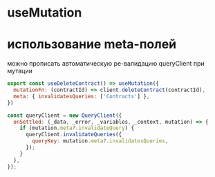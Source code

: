 # useMutation

# использование meta-полей

можно прописать автоматическую ре-валидацию queryClient при мутации

```js
export const useDeleteContract() => useMutation({
  mutationFn: (contractId) => client.deleteContract(contractId),
  meta: { invalidatesQueries: ['Contracts'] },
})
```

```js
const queryClient = new QueryClient({
  onSettled: (_data, _error, _variables, _context, mutation) => {
    if (mutation.meta?.invalidateQuery) {
      queryClient.invalidateQueries({
        queryKey: mutation.meta?.invalidatesQueries,
      });
    }
  },
});
```
